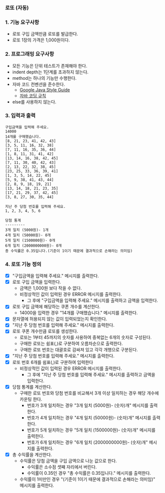 ### 로또 (자동)

### 1. 기능 요구사항
- 로또 구입 금액만큼 로또를 발급한다.
- 로또 1장의 가격은 1,000원이다.

### 2. 프로그래밍 요구사항
- 모든 기능은 단위 테스트가 존재해야 한다.
- indent depth는 1단계를 초과하지 않는다.
- method는 하나의 기능만 수행한다.
- 자바 코드 컨벤션을 준수한다.
  - [Google Java Style Guide](https://google.github.io/styleguide/javaguide.html)
  - [자바 코딩 규칙](https://myeonguni.tistory.com/1596)
- else를 사용하지 않는다.

### 3. 입력과 출력
```
구입금액을 입력해 주세요.
14000
14개를 구매했습니다.
[8, 21, 23, 41, 42, 43]
[3, 5, 11, 16, 32, 38]
[7, 11, 16, 35, 36, 44]
[1, 8, 11, 31, 41, 42]
[13, 14, 16, 38, 42, 45]
[7, 11, 30, 40, 42, 43]
[2, 13, 22, 32, 38, 45]
[23, 25, 33, 36, 39, 41]
[1, 3, 5, 14, 22, 45]
[5, 9, 38, 41, 43, 44]
[2, 8, 9, 18, 19, 21]
[13, 14, 18, 21, 23, 35]
[17, 21, 29, 37, 42, 45]
[3, 8, 27, 30, 35, 44]

지난 주 당첨 번호를 입력해 주세요.
1, 2, 3, 4, 5, 6

당첨 통계
---------
3개 일치 (5000원)- 1개
4개 일치 (50000원)- 0개
5개 일치 (1500000원)- 0개
6개 일치 (2000000000원)- 0개
총 수익률은 0.35입니다.(기준이 1이기 때문에 결과적으로 손해라는 의미임)
```

### 4. 로또 기능 정의
- [x] "구입금액을 입력해 주세요." 메시지를 출력한다.
- [x] 로또 구입 금액을 입력한다.
  - 금액은 1,000원 보다 작을 수 없다.
  - 비정상적인 값이 입력된 경우 ERROR 메시지를 출력한다.
    - 그 후에 "구입금액을 입력해 주세요." 메시지를 출력하고 금액을 입력한다.
- [x] 로또 구입 금액에 해당하는 쿠폰 개수를 계산한다.
  - 14000을 입력한 경우 "14개를 구매했습니다." 메시지를 출력한다.
- [x] 문자열에 허용되지 않는 값이 입력되었는지 확인한다.
- [x] "지난 주 당첨 번호를 입력해 주세요." 메시지를 출력한다.
- [x] 로또 쿠폰 개수만큼 로또를 생성한다.
  - 로또는 1부터 45까지의 숫자를 사용하여 중복없는 6개의 숫자로 구성된다.
  - 구매한 로또는 쉼표(,)로 구분하여 오름차순으로 출력한다.
  - 구매한 로또 번호는 대괄호로 감싸져 있고 각각 개행으로 구분된다.
- [x] "지난 주 당첨 번호를 입력해 주세요." 메시지를 출력한다.
- [x] 로또 번호 6개를 쉼표(,)로 구분하여 입력한다
  - 비정상적인 값이 입력된 경우 ERROR 메시지를 출력한다.
    - 그 후에 "지난 주 당첨 번호를 입력해 주세요." 메시지를 출력하고 금액을 입력한다.
- [x] 당첨 통계를 계산한다.
  - 구매한 로또 번호와 당첨 번호를 비교해서 3개 이상 일치하는 경우 해당 개수에 카운팅 한다.
    - 번호가 3개 일치하는 경우 "3개 일치 (5000원)- (숫자)개" 메시지를 출력한다.
    - 번호가 4개 일치하는 경우 "4개 일치 (50000원)- (숫자)개" 메시지를 출력한다.
    - 번호가 5개 일치하는 경우 "5개 일치 (1500000원)- (숫자)개" 메시지를 출력한다.
    - 번호가 6개 일치하는 경우 "6개 일치 (2000000000원)- (숫자)개" 메시지를 출력한다.
- [x] 총 수익률을 계산한다.
  - 수익률은 당첨 금액을 구입 금액으로 나눈 값으로 한다.
    - 수익률은 소수점 셋째 자리에서 버린다.
    - 수익률이 0.35인 경우 "총 수익률은 0.35입니다." 메시지를 출력한다.
  - 수익률이 1미만인 경우 "(기준이 1이기 때문에 결과적으로 손해라는 의미임)" 메시지를 출력한다.
